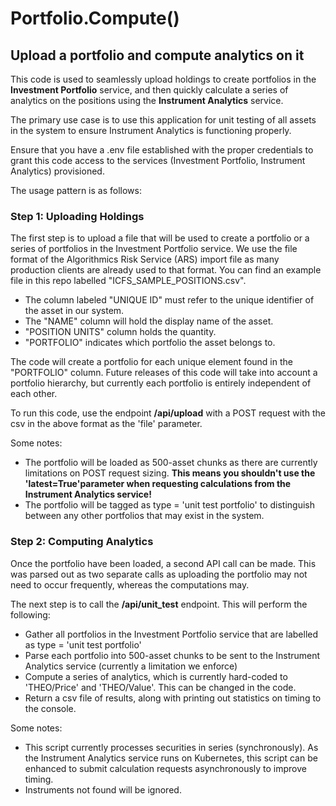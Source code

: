 
# Portfolio.Compute()

## Upload a portfolio and compute analytics on it

This code is used to seamlessly upload holdings to create portfolios in the **Investment Portfolio** service, and then quickly calculate a series of analytics on the positions using the **Instrument Analytics** service. 

The primary use case is to use this application for unit testing of all assets in the system to ensure Instrument Analytics is functioning properly.

Ensure that you have a .env file established with the proper credentials to grant this code access to the services (Investment Portfolio, Instrument Analytics) provisioned.

The usage pattern is as follows:

### Step 1: Uploading Holdings

The first step is to upload a file that will be used to create a portfolio or a series of portfolios in the Investment Portfolio service. We use the file format of the Algorithmics Risk Service (ARS) import file as many production clients are already used to that format. You can find an example file in this repo labelled "ICFS_SAMPLE_POSITIONS.csv". 

- The column labeled "UNIQUE ID" must refer to the unique identifier of the asset in our system.
- The "NAME" column will hold the display name of the asset.
- "POSITION UNITS" column holds the quantity.
- "PORTFOLIO" indicates which portfolio the asset belongs to.

The code will create a portfolio for each unique element found in the "PORTFOLIO" column. Future releases of this code will take into account a portfolio hierarchy, but currently each portfolio is entirely independent of each other.

To run this code, use the endpoint **/api/upload** with a POST request with the csv in the above format as the 'file' parameter.

Some notes:
- The portfolio will be loaded as 500-asset chunks as there are currently limitations on POST request sizing. **This means you shouldn't use the 'latest=True'parameter when requesting calculations from the Instrument Analytics service!**
- The portfolio will be tagged as type = 'unit test portfolio' to distinguish between any other portfolios that may exist in the system.

### Step 2: Computing Analytics

Once the portfolio have been loaded, a second API call can be made. This was parsed out as two separate calls as uploading the portfolio may not need to occur frequently, whereas the computations may.

The next step is to call the **/api/unit_test** endpoint. This will perform the following:
- Gather all portfolios in the Investment Portfolio service that are labelled as type = 'unit test portfolio'
- Parse each portfolio into 500-asset chunks to be sent to the Instrument Analytics service (currently a limitation we enforce)
- Compute a series of analytics, which is currently hard-coded to 'THEO/Price' and 'THEO/Value'. This can be changed in the code.
- Return a csv file of results, along with printing out statistics on timing to the console.

Some notes:
- This script currently processes securities in series (synchronously). As the Instrument Analytics service runs on Kubernetes, this script can be enhanced to submit calculation requests asynchronously to improve timing.
- Instruments not found will be ignored.
